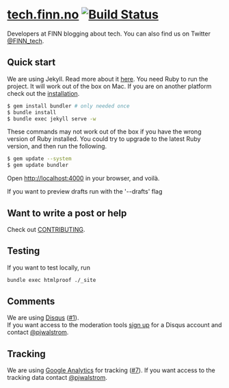 # [tech.finn.no](http://tech.finn.no) [![Build Status](https://travis-ci.org/finn-no/tech.finn.no.svg)](https://travis-ci.org/finn-no/tech.finn.no)

Developers at FINN blogging about tech. 
You can also find us on Twitter [@FINN_tech](https://twitter.com/finn_tech).

## Quick start

We are using Jekyll. Read more about it [here](http://jekyllrb.com/).
You need Ruby to run the project. It will work out of the box on Mac.
If you are on another platform check out the [installation](http://jekyllrb.com/docs/installation/).

```sh
$ gem install bundler # only needed once
$ bundle install
$ bundle exec jekyll serve -w
```

These commands may not work out of the box if you have the wrong version of Ruby installed. You could try to upgrade to the latest Ruby version, and then run the following.

```sh
$ gem update --system
$ gem update bundler
```


Open <http://localhost:4000> in your browser, and voilà.

If you want to preview drafts run with the '--drafts' flag

## Want to write a post or help
Check out [CONTRIBUTING](CONTRIBUTING.md).

## Testing
If you want to test locally, run

```bash
bundle exec htmlproof ./_site
```

## Comments
We are using [Disqus](https://disqus.com/) ([#1](https://github.com/finn-no/tech.finn.no/issues/1)).  
If you want access to the moderation tools [sign up](https://disqus.com/profile/signup/) for a Disqus account and contact [@pjwalstrom](https://github.com/pjwalstrom).

## Tracking
We are using [Google Analytics](http://www.google.com/analytics/) for tracking ([#7](https://github.com/finn-no/tech.finn.no/issues/7)). If you want access to the tracking data contact [@pjwalstrom](https://github.com/pjwalstrom).
